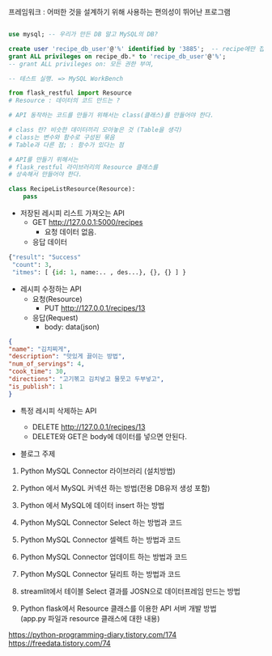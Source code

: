 
프레임워크 : 어떠한 것을 설계하기 위해 사용하는 편의성이 뛰어난 프로그램

```sql

use mysql; -- 우리가 만든 DB 말고 MySQL의 DB?

create user 'recipe_db_user'@'%' identified by '3885';  -- recipe에만 접속?
grant ALL privileges on recipe_db.* to 'recipe_db_user'@'%';
-- grant ALL privileges on: 모든 권한 부여, 

-- 테스트 실행. => MySQL WorkBench
```

```python
from flask_restful import Resource
# Resource : 데이터의 코드 만드는 ?

# API 동작하는 코드를 만들기 위해서는 class(클래스)를 만들어야 한다.

# class 란? 비슷한 데이터끼리 모아놓은 것 (Table을 생각)
# class는 변수와 함수로 구성된 묶음
# Table과 다른 점; : 함수가 있다는 점

# API를 만들기 위해서는
# flask_restful 라이브러리의 Resource 클래스를
# 상속해서 만들어야 한다.

class RecipeListResource(Resource):
    pass
```

- 저장된 레시피 리스트 가져오는 API
    - GET http://127.0.0.1:5000/recipes
      - 요청 데이터 없음.
    - 응답 데이터
```python
{"result": "Success"
 "count": 3,
 "itmes": [ {id: 1, name:.. , des...}, {}, {} ] }
```
- 레시피 수정하는 API
  - 요청(Resource)
    - PUT http://127.0.0.1/recipes/13
  - 응답(Request)
    - body: data(json)
```json
{
"name": "김치찌게",
"description": "맛있게 끓이는 방법",
"num_of_servings": 4,
"cook_time": 30,
"directions": "고기볶고 김치넣고 물뭇고 두부넣고",
"is_publish": 1
}
```
- 특정 레시피 삭제하는 API
  - DELETE http://127.0.0.1/recipes/13
  - DELETE와 GET은 body에 데이터를 넣으면 안된다. 

- 블로그 주제
1. Python MySQL Connector 라이브러리 (설치방법)
2. Python 에서 MySQL 커넥션 하는 방법(전용 DB유저 생성 포함)
3. Python 에서 MySQL에 데이터 insert 하는 방법
4. Python MySQL Connector Select 하는 방법과 코드

5. Python MySQL Connector 셀렉트 하는 방법과 코드
6. Python MySQL Connector 업데이트 하는 방법과 코드
7. Python MySQL Connector 딜리트 하는 방법과 코드
8. streamlit에서 테이블 Select 결과를 JOSN으로 데이터프레임 만드는 방법
9. Python flask에서 Resource 클래스를 이용한 API 서버 개발 방법  
    (app.py 파일과 resource 클래스에 대한 내용)


https://python-programming-diary.tistory.com/174
https://freedata.tistory.com/74